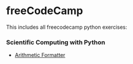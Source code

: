 # freeCodeCamp
This includes all freecodecamp python exercises:
### Scientific Computing with Python
- [Arithmetic Formatter](https://www.freecodecamp.org/learn/scientific-computing-with-python/scientific-computing-with-python-projects/arithmetic-formatter)
